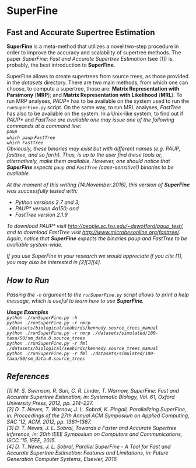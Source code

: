<h1>SuperFine</h1>
<!--------------------------------------------------------------------------------------------------------------------->
<h2>Fast and Accurate Supertree Estimation</h2>
<p>
    <b>SuperFine</b> is a meta-method that utilizes a novel two-step procedure in order to improve the accuracy and
    scalability of supertree methods. The paper <em>SuperFine: Fast and Accurate Supertree Estimation</em> (see [1])
    is, probably, the best introduction to <b>SuperFine</b>.
</p>
<p>
    SuperFine allows to create supertrees from source trees, as those provided in the <em>datasets</em> directory.
    There are two main methods, from which one can choose, to compute a supertree, those are:
    <b>Matrix Representation with Parsimony</b> (<b>MRP</b>); and
    <b>Matrix Representation with Likelihood</b> (<b>MRL</b>). To run MRP analyses, <em>PAUP*</em> has to be available
    on the system used to run the <code>runSuperFine.py</code> script. On the same way, to run MRL analyses,
    <em>FastTree</em> has also to be available on the system. In a Unix-like system, to find out if <em>PAUP*</em> and
    <em>FastTree<em> are available one may issue one of the following commands at a command line:<br />
    <code>paup</code><br />
    <code>which paup</code>
    <code>FastTree</code><br />
    <code>which FastTree</code><br />
    Obviously, these binaries may exist but with different names (e.g. <em>PAUP</em>, <em>fasttree</em>, and so forth).
    Thus, is up to the user find these tools or, alternatively, make them available.
    However, one should notice that <b>SuperFine</b> expects <code>paup</code> and
    <code>FastTree</code> (case-sensitive!) binaries to be available.
</p>
<p>
    At the moment of this writing (14.November.2016), this version of <b>SuperFine</b> was successfully tested with:
    <ul>
        <li>Python versions 2.7 and 3;</li>
        <li>PAUP* version 4a150; and</li>
        <li>FastTree version 2.1.9</li>
    </ul>
    To download <em>PAUP*</em> visit
    <a href="http://people.sc.fsu.edu/~dswofford/paup_test/">http://people.sc.fsu.edu/~dswofford/paup_test/</a>, and
    to download <em>FastTree</em> visit
    <a href="http://www.microbesonline.org/fasttree/">http://www.microbesonline.org/fasttree/</a>.
    Again, notice that <b>SuperFine</b> expects the binaries <em>paup</em> and
    <em>FastTree</em> to be available system-wide.
</p>
<p>
    If you use SuperFine in your research we would appreciate if you cite [1],
    you may also be interested in [2][3][4].
</p>
<!--------------------------------------------------------------------------------------------------------------------->
<h2>How to Run</h2>
<p>
    Passing the <code>-h</code> argument to the <code>runSuperFine.py</code> script allows to print
    a <em>help</em> message, which is useful to learn how to use <b>SuperFine</b>.
</p>
<p>
    <b>Usage Examples</b><br />
    <code>python ./runSuperFine.py -h</code><br />
    <code>python ./runSuperFine.py -r rmrp ./datasets/biological/seabirds/kennedy.source_trees_manual</code><br />
    <code>python ./runSuperFine.py -r rmrp ./datasets/simulated/100-taxa/50/sm_data.0.source_trees</code><br />
    <code>python ./runSuperFine.py -r fml ./datasets/biological/seabirds/kennedy.source_trees_manual</code><br />
    <code>python ./runSuperFine.py -r fml ./datasets/simulated/100-taxa/50/sm_data.0.source_trees</code>
</p>
<!--------------------------------------------------------------------------------------------------------------------->
<h2>References</h2>
<p>
    [1] M. S. Swenson, R. Suri, C. R. Linder, T. Warnow, SuperFine: Fast and Accurate Supertree Estimation,
        in: Systematic Biology, Vol. 61, Oxford University Press, 2012, pp. 214–227.<br />
    [2] D. T. Neves, T. Warnow, J. L. Sobral, K. Pingali, Parallelizing SuperFine,
        in: Proceedings of the 27th Annual ACM Symposium on Applied Computing, SAC ’12, ACM, 2012, pp. 1361–1367.<br />
    [3] D. T. Neves, J. L. Sobral, Towards a Faster and Accurate Supertree Inference,
        in: 20th IEEE Symposium on Computers and Communications, ISCC ’15, IEEE, 2015.<br />
    [4] D. T. Neves, J. L. Sobral, Parallel SuperFine - A Tool for Fast and Accurate Supertree Estimation:
        Features and Limitations, in: Future Generation Computer Systems, Elsevier, 2016.
</p>
